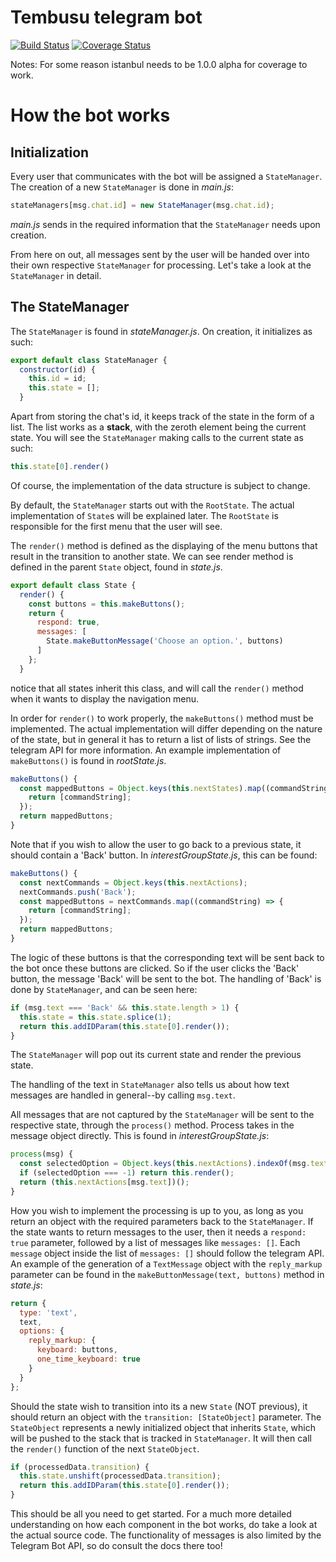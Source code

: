 # Tembusu telegram bot

[![Build Status](https://travis-ci.org/SoraSkyy/tembu-telegram-bot.svg?branch=master)](https://travis-ci.org/SoraSkyy/tembu-telegram-bot) [![Coverage Status](https://coveralls.io/repos/github/SoraSkyy/tembu-telegram-bot/badge.svg?branch=master)](https://coveralls.io/github/SoraSkyy/tembu-telegram-bot?branch=master)

Notes: For some reason istanbul needs to be 1.0.0 alpha for coverage to work.

How the bot works
=

## Initialization

Every user that communicates with the bot will be assigned a `StateManager`. The creation of a new `StateManager` is done in _main.js_:

```javascript
stateManagers[msg.chat.id] = new StateManager(msg.chat.id);
```
_main.js_ sends in the required information that the `StateManager` needs upon creation.

From here on out, all messages sent by the user will be handed over into their own respective `StateManager` for processing. Let's take a look at the `StateManager` in detail.

## The StateManager
The `StateManager` is found in _stateManager.js_. On creation, it initializes as such:

```javascript
export default class StateManager {
  constructor(id) {
    this.id = id;
    this.state = [];
  }
```

Apart from storing the chat's id, it keeps track of the state in the form of a list. The list works as a **stack**, with the zeroth element being the current state. You will see the `StateManager` making calls to the current state as such:

```javascript
this.state[0].render()
```

Of course, the implementation of the data structure is subject to change.

By default, the `StateManager` starts out with the `RootState`. The actual implementation of `State`s will be explained later. The `RootState` is responsible for the first menu that the user will see.

The `render()` method is defined as the displaying of the menu buttons that result in the transition to another state. We can see render method is defined in the parent `State` object, found in _state.js_.


```javascript
export default class State {
  render() {
    const buttons = this.makeButtons();
    return {
      respond: true,
      messages: [
        State.makeButtonMessage('Choose an option.', buttons)
      ]
    };
  }
```

notice that all states inherit this class, and will call the `render()` method when it wants to display the navigation menu.

In order for `render()` to work properly, the `makeButtons()` method must be implemented. The actual implementation will differ depending on the nature of the state, but in general it has to return a list of lists of strings. See the telegram API for more information. An example implementation of `makeButtons()` is found in _rootState.js_.

```javascript
makeButtons() {
  const mappedButtons = Object.keys(this.nextStates).map((commandString) => {
    return [commandString];
  });
  return mappedButtons;
}
```

Note that if you wish to allow the user to go back to a previous state, it should contain a 'Back' button. In _interestGroupState.js_, this can be found:

```javascript
makeButtons() {
  const nextCommands = Object.keys(this.nextActions);
  nextCommands.push('Back');
  const mappedButtons = nextCommands.map((commandString) => {
    return [commandString];
  });
  return mappedButtons;
}
```

The logic of these buttons is that the corresponding text will be sent back to the bot once these buttons are clicked. So if the user clicks the 'Back' button, the message 'Back' will be sent to the bot. The handling of 'Back' is done by `StateManager`, and can be seen here:

```javascript
if (msg.text === 'Back' && this.state.length > 1) {
  this.state = this.state.splice(1);
  return this.addIDParam(this.state[0].render());
}
```

The `StateManager` will pop out its current state and render the previous state.

The handling of the text in `StateManager` also tells us about how text messages are handled in general--by calling `msg.text`.

All messages that are not captured by the `StateManager` will be sent to the respective state, through the `process()` method. Process takes in the message object directly. This is found in _interestGroupState.js_:

```javascript
process(msg) {
  const selectedOption = Object.keys(this.nextActions).indexOf(msg.text);
  if (selectedOption === -1) return this.render();
  return (this.nextActions[msg.text])();
}
```

How you wish to implement the processing is up to you, as long as you return an object with the required parameters back to the `StateManager`. If the state wants to return messages to the user, then it needs a `respond: true` parameter, followed by a list of messages like `messages: []`. Each `message` object inside the list of `messages: []` should follow the telegram API. An example of the generation of a `TextMessage` object with the `reply_markup` parameter can be found in the `makeButtonMessage(text, buttons)` method in _state.js_:

```javascript
return {
  type: 'text',
  text,
  options: {
    reply_markup: {
      keyboard: buttons,
      one_time_keyboard: true
    }
  }
};
```

Should the state wish to transition into its a new `State` (NOT previous), it should return an object with the `transition: [StateObject]` parameter. The `StateObject` represents a newly initialized object that inherits `State`, which will be pushed to the stack that is tracked in `StateManager`. It will then call the `render()` function of the next `StateObject`.

```javascript
if (processedData.transition) {
  this.state.unshift(processedData.transition);
  return this.addIDParam(this.state[0].render());
}
```

This should be all you need to get started. For a much more detailed understanding on how each component in the bot works, do take a look at the actual source code. The functionality of messages is also limited by the Telegram Bot API, so do consult the docs there too! 